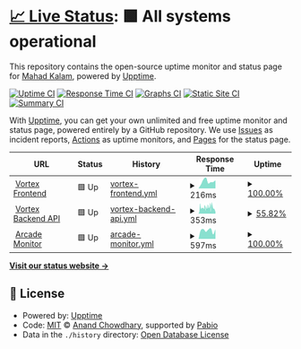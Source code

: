 # [📈 Live Status](https://status.skyfall.dev): <!--live status--> **🟩 All systems operational**

This repository contains the open-source uptime monitor and status page for [Mahad Kalam](https://status.skyfall.dev), powered by [Upptime](https://github.com/upptime/upptime).

[![Uptime CI](https://github.com/SkyfallWasTaken/upptime/workflows/Uptime%20CI/badge.svg)](https://github.com/SkyfallWasTaken/upptime/actions?query=workflow%3A%22Uptime+CI%22)
[![Response Time CI](https://github.com/SkyfallWasTaken/upptime/workflows/Response%20Time%20CI/badge.svg)](https://github.com/SkyfallWasTaken/upptime/actions?query=workflow%3A%22Response+Time+CI%22)
[![Graphs CI](https://github.com/SkyfallWasTaken/upptime/workflows/Graphs%20CI/badge.svg)](https://github.com/SkyfallWasTaken/upptime/actions?query=workflow%3A%22Graphs+CI%22)
[![Static Site CI](https://github.com/SkyfallWasTaken/upptime/workflows/Static%20Site%20CI/badge.svg)](https://github.com/SkyfallWasTaken/upptime/actions?query=workflow%3A%22Static+Site+CI%22)
[![Summary CI](https://github.com/SkyfallWasTaken/upptime/workflows/Summary%20CI/badge.svg)](https://github.com/SkyfallWasTaken/upptime/actions?query=workflow%3A%22Summary+CI%22)

With [Upptime](https://upptime.js.org), you can get your own unlimited and free uptime monitor and status page, powered entirely by a GitHub repository. We use [Issues](https://github.com/SkyfallWasTaken/upptime/issues) as incident reports, [Actions](https://github.com/SkyfallWasTaken/upptime/actions) as uptime monitors, and [Pages](https://status.skyfall.dev) for the status page.

<!--start: status pages-->
<!-- This summary is generated by Upptime (https://github.com/upptime/upptime) -->
<!-- Do not edit this manually, your changes will be overwritten -->
<!-- prettier-ignore -->
| URL | Status | History | Response Time | Uptime |
| --- | ------ | ------- | ------------- | ------ |
| <img alt="" src="https://icons.duckduckgo.com/ip3/vortex.skyfall.dev.ico" height="13"> [Vortex Frontend](https://vortex.skyfall.dev) | 🟩 Up | [vortex-frontend.yml](https://github.com/SkyfallWasTaken/upptime/commits/HEAD/history/vortex-frontend.yml) | <details><summary><img alt="Response time graph" src="./graphs/vortex-frontend/response-time-week.png" height="20"> 216ms</summary><br><a href="https://status.skyfall.dev/history/vortex-frontend"><img alt="Response time 206" src="https://img.shields.io/endpoint?url=https%3A%2F%2Fraw.githubusercontent.com%2FSkyfallWasTaken%2Fupptime%2FHEAD%2Fapi%2Fvortex-frontend%2Fresponse-time.json"></a><br><a href="https://status.skyfall.dev/history/vortex-frontend"><img alt="24-hour response time 247" src="https://img.shields.io/endpoint?url=https%3A%2F%2Fraw.githubusercontent.com%2FSkyfallWasTaken%2Fupptime%2FHEAD%2Fapi%2Fvortex-frontend%2Fresponse-time-day.json"></a><br><a href="https://status.skyfall.dev/history/vortex-frontend"><img alt="7-day response time 216" src="https://img.shields.io/endpoint?url=https%3A%2F%2Fraw.githubusercontent.com%2FSkyfallWasTaken%2Fupptime%2FHEAD%2Fapi%2Fvortex-frontend%2Fresponse-time-week.json"></a><br><a href="https://status.skyfall.dev/history/vortex-frontend"><img alt="30-day response time 206" src="https://img.shields.io/endpoint?url=https%3A%2F%2Fraw.githubusercontent.com%2FSkyfallWasTaken%2Fupptime%2FHEAD%2Fapi%2Fvortex-frontend%2Fresponse-time-month.json"></a><br><a href="https://status.skyfall.dev/history/vortex-frontend"><img alt="1-year response time 206" src="https://img.shields.io/endpoint?url=https%3A%2F%2Fraw.githubusercontent.com%2FSkyfallWasTaken%2Fupptime%2FHEAD%2Fapi%2Fvortex-frontend%2Fresponse-time-year.json"></a></details> | <details><summary><a href="https://status.skyfall.dev/history/vortex-frontend">100.00%</a></summary><a href="https://status.skyfall.dev/history/vortex-frontend"><img alt="All-time uptime 100.00%" src="https://img.shields.io/endpoint?url=https%3A%2F%2Fraw.githubusercontent.com%2FSkyfallWasTaken%2Fupptime%2FHEAD%2Fapi%2Fvortex-frontend%2Fuptime.json"></a><br><a href="https://status.skyfall.dev/history/vortex-frontend"><img alt="24-hour uptime 100.00%" src="https://img.shields.io/endpoint?url=https%3A%2F%2Fraw.githubusercontent.com%2FSkyfallWasTaken%2Fupptime%2FHEAD%2Fapi%2Fvortex-frontend%2Fuptime-day.json"></a><br><a href="https://status.skyfall.dev/history/vortex-frontend"><img alt="7-day uptime 100.00%" src="https://img.shields.io/endpoint?url=https%3A%2F%2Fraw.githubusercontent.com%2FSkyfallWasTaken%2Fupptime%2FHEAD%2Fapi%2Fvortex-frontend%2Fuptime-week.json"></a><br><a href="https://status.skyfall.dev/history/vortex-frontend"><img alt="30-day uptime 100.00%" src="https://img.shields.io/endpoint?url=https%3A%2F%2Fraw.githubusercontent.com%2FSkyfallWasTaken%2Fupptime%2FHEAD%2Fapi%2Fvortex-frontend%2Fuptime-month.json"></a><br><a href="https://status.skyfall.dev/history/vortex-frontend"><img alt="1-year uptime 100.00%" src="https://img.shields.io/endpoint?url=https%3A%2F%2Fraw.githubusercontent.com%2FSkyfallWasTaken%2Fupptime%2FHEAD%2Fapi%2Fvortex-frontend%2Fuptime-year.json"></a></details>
| <img alt="" src="https://icons.duckduckgo.com/ip3/api.vortex.skyfall.dev.ico" height="13"> [Vortex Backend API](https://api.vortex.skyfall.dev) | 🟩 Up | [vortex-backend-api.yml](https://github.com/SkyfallWasTaken/upptime/commits/HEAD/history/vortex-backend-api.yml) | <details><summary><img alt="Response time graph" src="./graphs/vortex-backend-api/response-time-week.png" height="20"> 353ms</summary><br><a href="https://status.skyfall.dev/history/vortex-backend-api"><img alt="Response time 344" src="https://img.shields.io/endpoint?url=https%3A%2F%2Fraw.githubusercontent.com%2FSkyfallWasTaken%2Fupptime%2FHEAD%2Fapi%2Fvortex-backend-api%2Fresponse-time.json"></a><br><a href="https://status.skyfall.dev/history/vortex-backend-api"><img alt="24-hour response time 85" src="https://img.shields.io/endpoint?url=https%3A%2F%2Fraw.githubusercontent.com%2FSkyfallWasTaken%2Fupptime%2FHEAD%2Fapi%2Fvortex-backend-api%2Fresponse-time-day.json"></a><br><a href="https://status.skyfall.dev/history/vortex-backend-api"><img alt="7-day response time 353" src="https://img.shields.io/endpoint?url=https%3A%2F%2Fraw.githubusercontent.com%2FSkyfallWasTaken%2Fupptime%2FHEAD%2Fapi%2Fvortex-backend-api%2Fresponse-time-week.json"></a><br><a href="https://status.skyfall.dev/history/vortex-backend-api"><img alt="30-day response time 344" src="https://img.shields.io/endpoint?url=https%3A%2F%2Fraw.githubusercontent.com%2FSkyfallWasTaken%2Fupptime%2FHEAD%2Fapi%2Fvortex-backend-api%2Fresponse-time-month.json"></a><br><a href="https://status.skyfall.dev/history/vortex-backend-api"><img alt="1-year response time 344" src="https://img.shields.io/endpoint?url=https%3A%2F%2Fraw.githubusercontent.com%2FSkyfallWasTaken%2Fupptime%2FHEAD%2Fapi%2Fvortex-backend-api%2Fresponse-time-year.json"></a></details> | <details><summary><a href="https://status.skyfall.dev/history/vortex-backend-api">55.82%</a></summary><a href="https://status.skyfall.dev/history/vortex-backend-api"><img alt="All-time uptime 57.45%" src="https://img.shields.io/endpoint?url=https%3A%2F%2Fraw.githubusercontent.com%2FSkyfallWasTaken%2Fupptime%2FHEAD%2Fapi%2Fvortex-backend-api%2Fuptime.json"></a><br><a href="https://status.skyfall.dev/history/vortex-backend-api"><img alt="24-hour uptime 100.00%" src="https://img.shields.io/endpoint?url=https%3A%2F%2Fraw.githubusercontent.com%2FSkyfallWasTaken%2Fupptime%2FHEAD%2Fapi%2Fvortex-backend-api%2Fuptime-day.json"></a><br><a href="https://status.skyfall.dev/history/vortex-backend-api"><img alt="7-day uptime 55.82%" src="https://img.shields.io/endpoint?url=https%3A%2F%2Fraw.githubusercontent.com%2FSkyfallWasTaken%2Fupptime%2FHEAD%2Fapi%2Fvortex-backend-api%2Fuptime-week.json"></a><br><a href="https://status.skyfall.dev/history/vortex-backend-api"><img alt="30-day uptime 57.45%" src="https://img.shields.io/endpoint?url=https%3A%2F%2Fraw.githubusercontent.com%2FSkyfallWasTaken%2Fupptime%2FHEAD%2Fapi%2Fvortex-backend-api%2Fuptime-month.json"></a><br><a href="https://status.skyfall.dev/history/vortex-backend-api"><img alt="1-year uptime 57.45%" src="https://img.shields.io/endpoint?url=https%3A%2F%2Fraw.githubusercontent.com%2FSkyfallWasTaken%2Fupptime%2FHEAD%2Fapi%2Fvortex-backend-api%2Fuptime-year.json"></a></details>
| <img alt="" src="https://icons.duckduckgo.com/ip3/arcade-monitor.skyfalldev.workers.dev.ico" height="13"> [Arcade Monitor](https://arcade-monitor.skyfalldev.workers.dev) | 🟩 Up | [arcade-monitor.yml](https://github.com/SkyfallWasTaken/upptime/commits/HEAD/history/arcade-monitor.yml) | <details><summary><img alt="Response time graph" src="./graphs/arcade-monitor/response-time-week.png" height="20"> 597ms</summary><br><a href="https://status.skyfall.dev/history/arcade-monitor"><img alt="Response time 615" src="https://img.shields.io/endpoint?url=https%3A%2F%2Fraw.githubusercontent.com%2FSkyfallWasTaken%2Fupptime%2FHEAD%2Fapi%2Farcade-monitor%2Fresponse-time.json"></a><br><a href="https://status.skyfall.dev/history/arcade-monitor"><img alt="24-hour response time 660" src="https://img.shields.io/endpoint?url=https%3A%2F%2Fraw.githubusercontent.com%2FSkyfallWasTaken%2Fupptime%2FHEAD%2Fapi%2Farcade-monitor%2Fresponse-time-day.json"></a><br><a href="https://status.skyfall.dev/history/arcade-monitor"><img alt="7-day response time 597" src="https://img.shields.io/endpoint?url=https%3A%2F%2Fraw.githubusercontent.com%2FSkyfallWasTaken%2Fupptime%2FHEAD%2Fapi%2Farcade-monitor%2Fresponse-time-week.json"></a><br><a href="https://status.skyfall.dev/history/arcade-monitor"><img alt="30-day response time 615" src="https://img.shields.io/endpoint?url=https%3A%2F%2Fraw.githubusercontent.com%2FSkyfallWasTaken%2Fupptime%2FHEAD%2Fapi%2Farcade-monitor%2Fresponse-time-month.json"></a><br><a href="https://status.skyfall.dev/history/arcade-monitor"><img alt="1-year response time 615" src="https://img.shields.io/endpoint?url=https%3A%2F%2Fraw.githubusercontent.com%2FSkyfallWasTaken%2Fupptime%2FHEAD%2Fapi%2Farcade-monitor%2Fresponse-time-year.json"></a></details> | <details><summary><a href="https://status.skyfall.dev/history/arcade-monitor">100.00%</a></summary><a href="https://status.skyfall.dev/history/arcade-monitor"><img alt="All-time uptime 100.00%" src="https://img.shields.io/endpoint?url=https%3A%2F%2Fraw.githubusercontent.com%2FSkyfallWasTaken%2Fupptime%2FHEAD%2Fapi%2Farcade-monitor%2Fuptime.json"></a><br><a href="https://status.skyfall.dev/history/arcade-monitor"><img alt="24-hour uptime 100.00%" src="https://img.shields.io/endpoint?url=https%3A%2F%2Fraw.githubusercontent.com%2FSkyfallWasTaken%2Fupptime%2FHEAD%2Fapi%2Farcade-monitor%2Fuptime-day.json"></a><br><a href="https://status.skyfall.dev/history/arcade-monitor"><img alt="7-day uptime 100.00%" src="https://img.shields.io/endpoint?url=https%3A%2F%2Fraw.githubusercontent.com%2FSkyfallWasTaken%2Fupptime%2FHEAD%2Fapi%2Farcade-monitor%2Fuptime-week.json"></a><br><a href="https://status.skyfall.dev/history/arcade-monitor"><img alt="30-day uptime 100.00%" src="https://img.shields.io/endpoint?url=https%3A%2F%2Fraw.githubusercontent.com%2FSkyfallWasTaken%2Fupptime%2FHEAD%2Fapi%2Farcade-monitor%2Fuptime-month.json"></a><br><a href="https://status.skyfall.dev/history/arcade-monitor"><img alt="1-year uptime 100.00%" src="https://img.shields.io/endpoint?url=https%3A%2F%2Fraw.githubusercontent.com%2FSkyfallWasTaken%2Fupptime%2FHEAD%2Fapi%2Farcade-monitor%2Fuptime-year.json"></a></details>

<!--end: status pages-->

[**Visit our status website →**](https://status.skyfall.dev)

## 📄 License

- Powered by: [Upptime](https://github.com/upptime/upptime)
- Code: [MIT](./LICENSE) © [Anand Chowdhary](https://anandchowdhary.com), supported by [Pabio](https://pabio.com)
- Data in the `./history` directory: [Open Database License](https://opendatacommons.org/licenses/odbl/1-0/)
